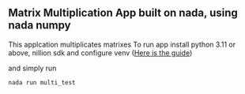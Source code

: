 ## Matrix Multiplication App built on nada, using nada numpy
This applcation multiplicates matrixes
To run app install python 3.11 or above, nillion sdk and configure venv ([Here is the guide](https://docs.nillion.com/nada-by-example-quickstart))

and simply run
```
nada run multi_test
```
